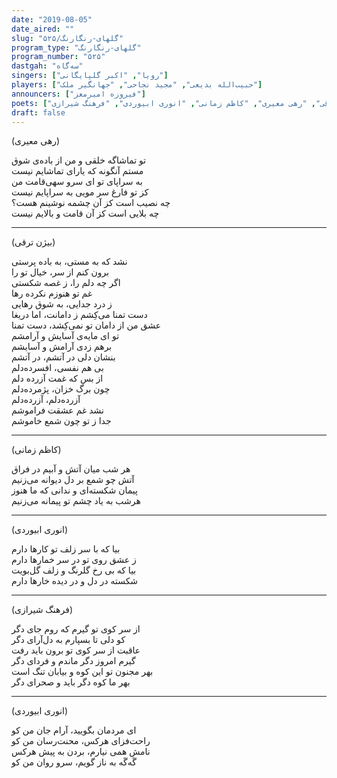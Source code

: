 ```yaml
---
date: "2019-08-05"
date_aired: ""
slug: "گلهای-رنگارنگ/۵۲۵"
program_type: "گلهای-رنگارنگ"
program_number: "۵۲۵"
dastgah: "سه‌گاه"
singers: ["رویا", "اکبر گلپایگانی"]
players: ["حبیب‌الله بدیعی", "مجید نجاحی", "جهانگیر ملک"]
announcers: ["فیروزه امیرمعز"]
poets: ["بیژن ترقی", "رهی معیری", "کاظم زمانی", "انوری ابیوردی", "فرهنگ شیرازی"]
draft: false
---
```


(رهی معیری)  

تو تماشاگه خلقی و من از باده‌ی شوق  
مستم آنگونه که یارای تماشایم نیست  
به سراپای تو ای سرو سهی‌قامت من  
کز تو فارغ سر مویی به سراپایم نیست  
چه نصیب است کز آن چشمه نوشینم هست؟  
چه بلایی است کز آن قامت و بالایم نیست  

---  

(بیژن ترقی)  

نشد که به مستی، به باده پرستی  
برون كنم از سر، خیال تو را  
اگر چه دلم را، ز غصه شکستی  
غم تو هنوزم نکرده رها  
ز درد جدایی، به شوق رهایی  
دست تمنا می‌کِشم ز دامانت، اما دریغا  
عشق من از دامان تو نمی‌کِشد، دست تمنا  
تو ای مایه‌ی آسایش و آرامشم  
برهم زدی آرامش و آسایشم  
بنشان دلی در آتشم، در آتشم  
بی هم نفسی، افسرده‌دلم  
از بس كه غمت آزرده دلم  
چون برگ خزان، پژمرده‌دلم  
آزرده‌دلم، آزرده‌دلم  
نشد غم عشقت فراموشم  
جدا ز تو چون شمع خاموشم  

---  

(کاظم زمانی)  

هر شب میان آتش و آبیم در فراق  
آتش چو شمع بر دل دیوانه می‌زنیم  
پیمان شکسته‌ای و ندانی که ما هنوز  
هرشب به یاد چشم تو پیمانه می‌زنیم  

---  

(انوری ابیوردی)  

بیا که با سر زلف تو کارها دارم  
ز عشق روی تو در سر خمارها دارم  
بیا که بی رخ گلرنگ و زلف گل‌بویت  
شکسته در دل و در دیده خارها دارم  

---  

(فرهنگ شیرازی)  

از سر کوی تو گیرم که روم جای دگر  
کو دلی تا بسپارم به دل‌آرای دگر  
عاقبت از سر کوی تو برون باید رفت  
گیرم امروز دگر ماندم و فردای دگر  
بهر مجنون تو این کوه و بیابان تنگ است  
بهر ما کوه دگر باید و صحرای دگر  

---  

(انوری ابیوردی)  

ای مردمان بگویید، آرام جان من کو  
راحت‌فزای هرکس، محنت‌رسان من کو  
نامش همی نیارم، بردن به پیش هرکس  
گَه‌گَه به ناز گویم، سرو روان من کو  
